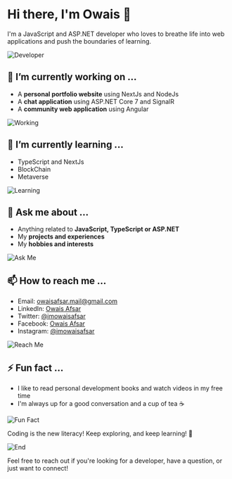 # Hi there, I'm Owais 👋

I'm a JavaScript and ASP.NET developer who loves to breathe life into web applications and push the boundaries of learning.

![Developer](https://media.giphy.com/media/LmNwrBhejkK9EFP504/giphy.gif)

## 🔭 I’m currently working on ...

- A **personal portfolio website** using NextJs and NodeJs
- A **chat application** using ASP.NET Core 7 and SignalR
- A **community web application** using Angular

![Working](https://media.giphy.com/media/ko7twHhomhk8E/giphy.gif)

## 🌱 I’m currently learning ...

- TypeScript and NextJs
- BlockChain
- Metaverse

![Learning](https://media.giphy.com/media/13HgwGsXF0aiGY/giphy.gif)

## 💬 Ask me about ...

- Anything related to **JavaScript, TypeScript or ASP.NET**
- My **projects and experiences**
- My **hobbies and interests**

![Ask Me](https://media.giphy.com/media/hn45V8hBhRIpW/giphy.gif)

## 📫 How to reach me ...

- Email: [owaisafsar.mail@gmail.com](mailto:owaisafsar.mail@gmail.com)
- LinkedIn: [Owais Afsar](https://www.linkedin.com/in/imowaisafsar)
- Twitter: [@imowaisafsar](https://twitter.com/imowaisafsar)
- Facebook: [Owais Afsar](https://facebook.com/imowaisafsar)
- Instagram: [@imowaisafsar](https://instagram.com/imowaisafsar)

![Reach Me](https://media.giphy.com/media/Y4z9olnoVl5QI/giphy.gif)

## ⚡ Fun fact ...

- I like to read personal development books and watch videos in my free time
- I'm always up for a good conversation and a cup of tea ☕

![Fun Fact](https://media.giphy.com/media/XreQmk7ETCak0/giphy.gif)

Coding is the new literacy! Keep exploring, and keep learning! 🚀

![End](https://media.giphy.com/media/du3J3cXyzhj75IOgvA/giphy.gif)

Feel free to reach out if you're looking for a developer, have a question, or just want to connect!

